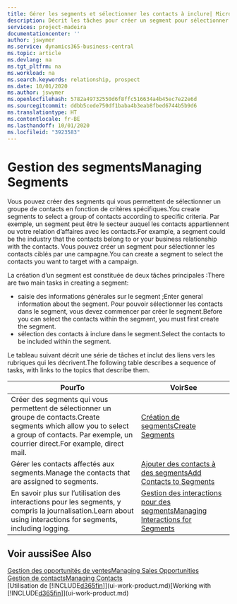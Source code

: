 ```yaml
---
title: Gérer les segments et sélectionner les contacts à inclure| Microsoft Docs
description: Décrit les tâches pour créer un segment pour sélectionner un groupe de contacts en fonction de critères spécifiques, par exemple, les contacts dans un secteur que vous souhaitez cibler.
services: project-madeira
documentationcenter: ''
author: jswymer
ms.service: dynamics365-business-central
ms.topic: article
ms.devlang: na
ms.tgt_pltfrm: na
ms.workload: na
ms.search.keywords: relationship, prospect
ms.date: 10/01/2020
ms.author: jswymer
ms.openlocfilehash: 5782a49732550d6f8ffc516634a4b45ec7e22e6d
ms.sourcegitcommit: ddbb5cede750df1baba4b3eab8fbed6744b5b9d6
ms.translationtype: HT
ms.contentlocale: fr-BE
ms.lasthandoff: 10/01/2020
ms.locfileid: "3923583"
---
```

# <a name="managing-segments"></a><span data-ttu-id="047d2-103">Gestion des segments</span><span class="sxs-lookup"><span data-stu-id="047d2-103">Managing Segments</span></span>
<span data-ttu-id="047d2-104">Vous pouvez créer des segments qui vous permettent de sélectionner un groupe de contacts en fonction de critères spécifiques.</span><span class="sxs-lookup"><span data-stu-id="047d2-104">You create segments to select a group of contacts according to specific criteria.</span></span> <span data-ttu-id="047d2-105">Par exemple, un segment peut être le secteur auquel les contacts appartiennent ou votre relation d’affaires avec les contacts.</span><span class="sxs-lookup"><span data-stu-id="047d2-105">For example, a segment could be the industry that the contacts belong to or your business relationship with the contacts.</span></span> <span data-ttu-id="047d2-106">Vous pouvez créer un segment pour sélectionner les contacts ciblés par une campagne.</span><span class="sxs-lookup"><span data-stu-id="047d2-106">You can create a segment to select the contacts you want to target with a campaign.</span></span>

<span data-ttu-id="047d2-107">La création d’un segment est constituée de deux tâches principales :</span><span class="sxs-lookup"><span data-stu-id="047d2-107">There are two main tasks in creating a segment:</span></span>

* <span data-ttu-id="047d2-108">saisie des informations générales sur le segment ;</span><span class="sxs-lookup"><span data-stu-id="047d2-108">Enter general information about the segment.</span></span> <span data-ttu-id="047d2-109">Pour pouvoir sélectionner les contacts dans le segment, vous devez commencer par créer le segment.</span><span class="sxs-lookup"><span data-stu-id="047d2-109">Before you can select the contacts within the segment, you must first create the segment.</span></span>
* <span data-ttu-id="047d2-110">sélection des contacts à inclure dans le segment.</span><span class="sxs-lookup"><span data-stu-id="047d2-110">Select the contacts to be included within the segment.</span></span>

<span data-ttu-id="047d2-111">Le tableau suivant décrit une série de tâches et inclut des liens vers les rubriques qui les décrivent.</span><span class="sxs-lookup"><span data-stu-id="047d2-111">The following table describes a sequence of tasks, with links to the topics that describe them.</span></span>

| <span data-ttu-id="047d2-112">Pour</span><span class="sxs-lookup"><span data-stu-id="047d2-112">To</span></span> | <span data-ttu-id="047d2-113">Voir</span><span class="sxs-lookup"><span data-stu-id="047d2-113">See</span></span> |
| --- | --- |
| <span data-ttu-id="047d2-114">Créer des segments qui vous permettent de sélectionner un groupe de contacts.</span><span class="sxs-lookup"><span data-stu-id="047d2-114">Create segments which allow you to select a group of contacts.</span></span> <span data-ttu-id="047d2-115">Par exemple, un courrier direct.</span><span class="sxs-lookup"><span data-stu-id="047d2-115">For example, direct mail.</span></span> |[<span data-ttu-id="047d2-116">Création de segments</span><span class="sxs-lookup"><span data-stu-id="047d2-116">Create Segments</span></span>](marketing-how-create-segment.md) |
| <span data-ttu-id="047d2-117">Gérer les contacts affectés aux segments.</span><span class="sxs-lookup"><span data-stu-id="047d2-117">Manage the contacts that are assigned to segments.</span></span> |[<span data-ttu-id="047d2-118">Ajouter des contacts à des segments</span><span class="sxs-lookup"><span data-stu-id="047d2-118">Add Contacts to Segments</span></span>](marketing-add-contact-segment.md) |
| <span data-ttu-id="047d2-119">En savoir plus sur l’utilisation des interactions pour les segments, y compris la journalisation.</span><span class="sxs-lookup"><span data-stu-id="047d2-119">Learn about using interactions for segments, including logging.</span></span> |[<span data-ttu-id="047d2-120">Gestion des interactions pour des segments</span><span class="sxs-lookup"><span data-stu-id="047d2-120">Managing Interactions for Segments</span></span>](marketing-interaction-segments.md) |

## <a name="see-also"></a><span data-ttu-id="047d2-121">Voir aussi</span><span class="sxs-lookup"><span data-stu-id="047d2-121">See Also</span></span>
[<span data-ttu-id="047d2-122">Gestion des opportunités de ventes</span><span class="sxs-lookup"><span data-stu-id="047d2-122">Managing Sales Opportunities</span></span>](marketing-manage-sales-opportunities.md)  
[<span data-ttu-id="047d2-123">Gestion de contacts</span><span class="sxs-lookup"><span data-stu-id="047d2-123">Managing Contacts</span></span>](marketing-contacts.md)  
<span data-ttu-id="047d2-124">[Utilisation de [!INCLUDE[d365fin](includes/d365fin_md.md)]](ui-work-product.md)</span><span class="sxs-lookup"><span data-stu-id="047d2-124">[Working with [!INCLUDE[d365fin](includes/d365fin_md.md)]](ui-work-product.md)</span></span>
